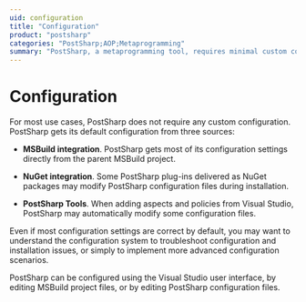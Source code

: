 ```yaml
---
uid: configuration
title: "Configuration"
product: "postsharp"
categories: "PostSharp;AOP;Metaprogramming"
summary: "PostSharp, a metaprogramming tool, requires minimal custom configuration and sources its default settings from MSBuild integration, NuGet integration, and PostSharp Tools. Advanced configurations can be implemented if needed. "
---
```

# Configuration

For most use cases, PostSharp does not require any custom configuration. PostSharp gets its default configuration from three sources:

* **MSBuild integration**. PostSharp gets most of its configuration settings directly from the parent MSBuild project. 

* **NuGet integration**. Some PostSharp plug-ins delivered as NuGet packages may modify PostSharp configuration files during installation. 

* **PostSharp Tools**. When adding aspects and policies from Visual Studio, PostSharp may automatically modify some configuration files. 

Even if most configuration settings are correct by default, you may want to understand the configuration system to troubleshoot configuration and installation issues, or simply to implement more advanced configuration scenarios.

PostSharp can be configured using the Visual Studio user interface, by editing MSBuild project files, or by editing PostSharp configuration files.


